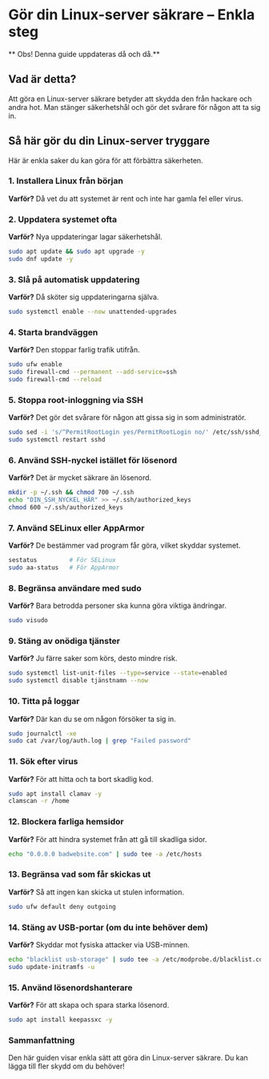 # Gör din Linux-server säkrare – Enkla steg
** Obs! Denna guide uppdateras då och då.**

## Vad är detta?
Att göra en Linux-server säkrare betyder att skydda den från hackare och andra hot. Man stänger säkerhetshål och gör det svårare för någon att ta sig in.

## Så här gör du din Linux-server tryggare
Här är enkla saker du kan göra för att förbättra säkerheten.

### 1. Installera Linux från början
**Varför?** Då vet du att systemet är rent och inte har gamla fel eller virus.

### 2. Uppdatera systemet ofta
**Varför?** Nya uppdateringar lagar säkerhetshål.
```bash
sudo apt update && sudo apt upgrade -y   
sudo dnf update -y
```

### 3. Slå på automatisk uppdatering
**Varför?** Då sköter sig uppdateringarna själva.
```bash
sudo systemctl enable --now unattended-upgrades
```

### 4. Starta brandväggen
**Varför?** Den stoppar farlig trafik utifrån.
```bash
sudo ufw enable
sudo firewall-cmd --permanent --add-service=ssh
sudo firewall-cmd --reload
```

### 5. Stoppa root-inloggning via SSH
**Varför?** Det gör det svårare för någon att gissa sig in som administratör.
```bash
sudo sed -i 's/^PermitRootLogin yes/PermitRootLogin no/' /etc/ssh/sshd_config
sudo systemctl restart sshd
```

### 6. Använd SSH-nyckel istället för lösenord
**Varför?** Det är mycket säkrare än lösenord.
```bash
mkdir -p ~/.ssh && chmod 700 ~/.ssh
echo "DIN_SSH_NYCKEL_HÄR" >> ~/.ssh/authorized_keys
chmod 600 ~/.ssh/authorized_keys
```

### 7. Använd SELinux eller AppArmor
**Varför?** De bestämmer vad program får göra, vilket skyddar systemet.
```bash
sestatus         # För SELinux
sudo aa-status   # För AppArmor
```

### 8. Begränsa användare med sudo
**Varför?** Bara betrodda personer ska kunna göra viktiga ändringar.
```bash
sudo visudo
```

### 9. Stäng av onödiga tjänster
**Varför?** Ju färre saker som körs, desto mindre risk.
```bash
sudo systemctl list-unit-files --type=service --state=enabled
sudo systemctl disable tjänstnamn --now
```

### 10. Titta på loggar
**Varför?** Där kan du se om någon försöker ta sig in.
```bash
sudo journalctl -xe
sudo cat /var/log/auth.log | grep "Failed password"
```

### 11. Sök efter virus
**Varför?** För att hitta och ta bort skadlig kod.
```bash
sudo apt install clamav -y
clamscan -r /home
```

### 12. Blockera farliga hemsidor
**Varför?** För att hindra systemet från att gå till skadliga sidor.
```bash
echo "0.0.0.0 badwebsite.com" | sudo tee -a /etc/hosts
```

### 13. Begränsa vad som får skickas ut
**Varför?** Så att ingen kan skicka ut stulen information.
```bash
sudo ufw default deny outgoing
```

### 14. Stäng av USB-portar (om du inte behöver dem)
**Varför?** Skyddar mot fysiska attacker via USB-minnen.
```bash
echo "blacklist usb-storage" | sudo tee -a /etc/modprobe.d/blacklist.conf
sudo update-initramfs -u
```

### 15. Använd lösenordshanterare
**Varför?** För att skapa och spara starka lösenord.
```bash
sudo apt install keepassxc -y
```

###  Sammanfattning
Den här guiden visar enkla sätt att göra din Linux-server säkrare. Du kan lägga till fler skydd om du behöver!
